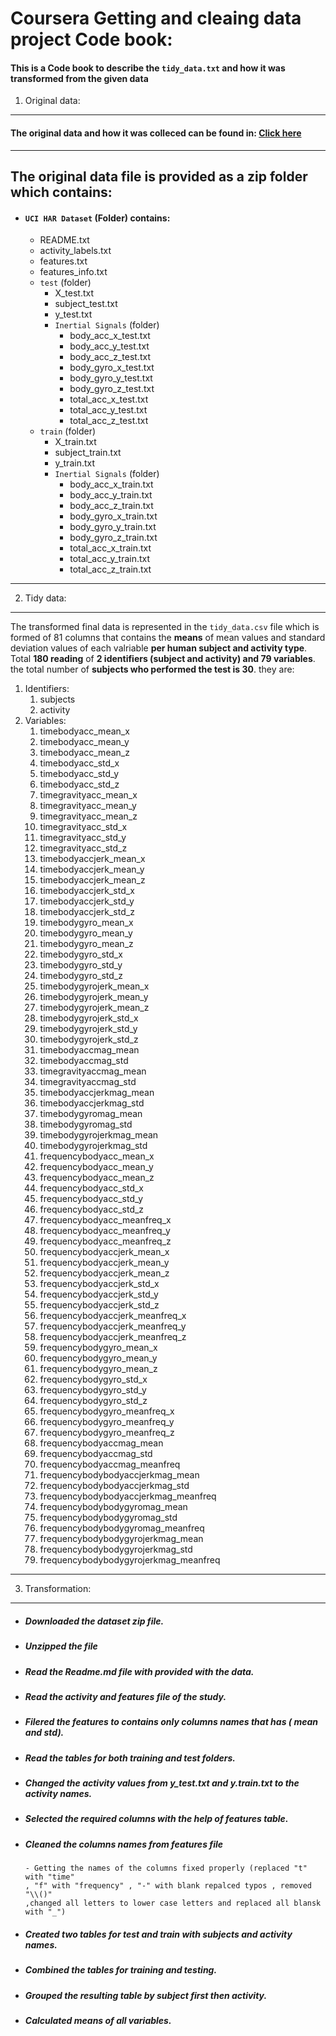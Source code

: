 Coursera Getting and cleaing data project Code book:
====================================================
#### This is a Code book to describe the `tidy_data.txt` and how it was transformed from the given data 
1. Original data:
-----------------
#### The original data and how it was colleced can be found in: [Click here](http://archive.ics.uci.edu/ml/datasets/Human+Activity+Recognition+Using+Smartphones#)
________________________________________________________________________________
The original data file is provided as a zip folder which contains:
-----------------------------------------------------------------------
- #### `UCI HAR Dataset` (Folder) contains:
   - README.txt
   - activity_labels.txt
   - features.txt
   - features_info.txt
   - `test` (folder)
       - X_test.txt
       - subject_test.txt
       - y_test.txt
       - `Inertial Signals` (folder)
         - body_acc_x_test.txt
         - body_acc_y_test.txt
         - body_acc_z_test.txt
         - body_gyro_x_test.txt
         - body_gyro_y_test.txt
         - body_gyro_z_test.txt
         - total_acc_x_test.txt
         - total_acc_y_test.txt
         - total_acc_z_test.txt
   - `train` (folder)
       - X_train.txt
       - subject_train.txt
       - y_train.txt
       - `Inertial Signals` (folder)
         - body_acc_x_train.txt
         - body_acc_y_train.txt
         - body_acc_z_train.txt
         - body_gyro_x_train.txt
         - body_gyro_y_train.txt
         - body_gyro_z_train.txt
         - total_acc_x_train.txt
         - total_acc_y_train.txt
         - total_acc_z_train.txt

________________________________________________________________________________

2. Tidy data:
-------------
The transformed final data is represented in the `tidy_data.csv` file which is 
formed of 81 columns that contains the **means** of mean values and standard deviation 
values of each valriable **per human subject and activity type**. Total **180 reading**
of **2 identifiers (subject and activity) and 79 variables**. the total number of 
**subjects who performed the test is 30**. they are:

1. Identifiers:
    1. subjects
    2. activity
2. Variables:
    1.	timebodyacc_mean_x 
    2.	timebodyacc_mean_y 
    3.	timebodyacc_mean_z 
    4.	timebodyacc_std_x 
    5.	timebodyacc_std_y 
    6.	timebodyacc_std_z 
    7.	timegravityacc_mean_x 
    8.	timegravityacc_mean_y 
    9.	timegravityacc_mean_z 
    10.	timegravityacc_std_x 
    11.	timegravityacc_std_y 
    12.	timegravityacc_std_z 
    13.	timebodyaccjerk_mean_x
    14.	timebodyaccjerk_mean_y 
    15.	timebodyaccjerk_mean_z 
    16.	timebodyaccjerk_std_x 
    17.	timebodyaccjerk_std_y 
    18.	timebodyaccjerk_std_z 
    19.	timebodygyro_mean_x 
    20.	timebodygyro_mean_y 
    21.	timebodygyro_mean_z 
    22.	timebodygyro_std_x 
    23.	timebodygyro_std_y 
    24.	timebodygyro_std_z 
    25.	timebodygyrojerk_mean_x 
    26.	timebodygyrojerk_mean_y 
    27.	timebodygyrojerk_mean_z 
    28.	timebodygyrojerk_std_x 
    29.	timebodygyrojerk_std_y 
    30.	timebodygyrojerk_std_z 
    31.	timebodyaccmag_mean 
    32. timebodyaccmag_std
    33.	timegravityaccmag_mean 
    34.	timegravityaccmag_std 
    35.	timebodyaccjerkmag_mean 
    36.	timebodyaccjerkmag_std 
    37.	timebodygyromag_mean 
    38.	timebodygyromag_std 
    39.	timebodygyrojerkmag_mean 
    40.	timebodygyrojerkmag_std 
    41.	frequencybodyacc_mean_x 
    42.	frequencybodyacc_mean_y
    43.	frequencybodyacc_mean_z 
    44.	frequencybodyacc_std_x 
    45.	frequencybodyacc_std_y 
    46.	frequencybodyacc_std_z 
    47.	frequencybodyacc_meanfreq_x 
    48.	frequencybodyacc_meanfreq_y 
    49.	frequencybodyacc_meanfreq_z 
    50.	frequencybodyaccjerk_mean_x 
    51.	frequencybodyaccjerk_mean_y 
    52.	frequencybodyaccjerk_mean_z 
    53.	frequencybodyaccjerk_std_x 
    54.	frequencybodyaccjerk_std_y 
    55.	frequencybodyaccjerk_std_z 
    56.	frequencybodyaccjerk_meanfreq_x 
    57.	frequencybodyaccjerk_meanfreq_y 
    58.	frequencybodyaccjerk_meanfreq_z 
    59.	frequencybodygyro_mean_x  
    60.	frequencybodygyro_mean_y 
    61.	frequencybodygyro_mean_z 
    62.	frequencybodygyro_std_x 
    63.	frequencybodygyro_std_y 
    64.	frequencybodygyro_std_z 
    65.	frequencybodygyro_meanfreq_x 
    66.	frequencybodygyro_meanfreq_y 
    67.	frequencybodygyro_meanfreq_z 
    68.	frequencybodyaccmag_mean 
    69.	frequencybodyaccmag_std 
    70.	frequencybodyaccmag_meanfreq 
    71.	frequencybodybodyaccjerkmag_mean 
    72.	frequencybodybodyaccjerkmag_std 
    73.	frequencybodybodyaccjerkmag_meanfreq 
    74.	frequencybodybodygyromag_mean 
    75.	frequencybodybodygyromag_std 
    76.	frequencybodybodygyromag_meanfreq 
    77.	frequencybodybodygyrojerkmag_mean 
    78.	frequencybodybodygyrojerkmag_std 
    79.	frequencybodybodygyrojerkmag_meanfreq

________________________________________________________________________________

3. Transformation:
------------------
- ##### Downloaded the dataset zip file.
- ##### Unzipped the file
- ##### Read the Readme.md file with provided with the data.
- ##### Read the activity and features file of the study.
- ##### Filered the features to contains only columns names that has ( mean and std).
- ##### Read the tables for both training and test folders.
- ##### Changed the activity values from y_test.txt and y.train.txt to the activity names.
- ##### Selected the required columns with the help of features table.
- ##### Cleaned the columns names from features file 
      - Getting the names of the columns fixed properly (replaced "t" with "time"
      , "f" with "frequency" , "-" with blank repalced typos , removed "\\()"
      ,changed all letters to lower case letters and replaced all blansk with "_")
- ##### Created two tables for test and train with subjects and activity names. 
- ##### Combined the tables for training and testing.
- ##### Grouped the resulting table by subject first then activity.
- ##### Calculated means of all variables.
